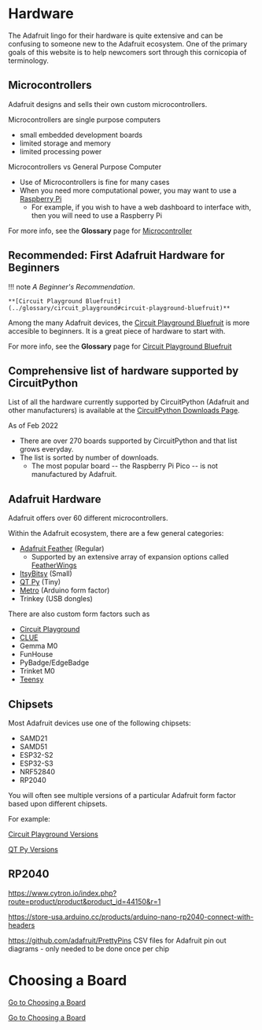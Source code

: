 # Hardware

The Adafruit lingo for their hardware is quite extensive and can be confusing to someone new to the Adafruit ecosystem.  One of the primary goals of this website is to help newcomers sort through this cornicopia of terminology.


## Microcontrollers

Adafruit designs and sells their own custom microcontrollers. 

Microcontrollers are single purpose computers 

- small embedded development boards
- limited storage and memory
- limited processing power


Microcontrollers vs General Purpose Computer

- Use of Microcontrollers is fine for many cases
- When you need more computational power, you may want to use a [Raspberry Pi](https://www.raspberrypi.com)
    - For example, if you wish to have a web dashboard to interface with, then you will need to use a Raspberry Pi


For more info, see the **Glossary** page for [Microcontroller](../glossary/microcontroller.md)


## Recommended: First Adafruit Hardware for Beginners

!!! note
    *A Beginner's Recommendation*.

    **[Circuit Playground Bluefruit](../glossary/circuit_playground#circuit-playground-bluefruit)**

Among the many Adafruit devices, the [Circuit Playground Bluefruit](../glossary/circuit_playground#circuit-playground-bluefruit) is more accesible to beginners.  It is a great piece of hardware to start with.

For more info, see the **Glossary** page for [Circuit Playground Bluefruit](../glossary/circuit_playground#circuit-playground-bluefruit)



## Comprehensive list of hardware supported by CircuitPython
List of all the hardware currently supported by CircuitPython (Adafruit and other manufacturers) is available at the [CircuitPython Downloads Page](https://circuitpython.org/downloads).

As of Feb 2022 

- There are over 270 boards supported by CircuitPython and that list grows everyday.
- The list is sorted by number of downloads.  
    - The most popular board -- the Raspberry Pi Pico -- is not manufactured by Adafruit.

## Adafruit Hardware

Adafruit offers over 60 different microcontrollers.

Within the Adafruit ecosystem, there are a few general categories:

- [Adafruit Feather](../glossary/feather.md) (Regular)
    - Supported by an extensive array of expansion options called [FeatherWings](../glossary/feather.md#featherwing)
- [ItsyBitsy](../glossary/itsy_bitsy.md) (Small)
- [QT Py](../glossary/qt_py.md) (Tiny)
- [Metro](../glossary/metro.md) (Arduino form factor)
- Trinkey (USB dongles)

There are also custom form factors such as 

- [Circuit Playground](../../glossary/circuit_playground)
- [CLUE](../glossary/clue.md)
- Gemma M0
- FunHouse
- PyBadge/EdgeBadge
- Trinket M0
- [Teensy](../glossary/teensy.md)


## Chipsets

Most Adafruit devices use one of the following chipsets: 

- SAMD21
- SAMD51
- ESP32-S2
- ESP32-S3
- NRF52840
- RP2040


You will often see multiple versions of a particular Adafruit form factor based upon different chipsets.

For example:

[Circuit Playground Versions](../glossary/circuit_playground/#circuit-playground)

[QT Py Versions](../glossary/qt_py/#qt-py)



## RP2040 
https://www.cytron.io/index.php?route=product/product&product_id=44150&r=1

https://store-usa.arduino.cc/products/arduino-nano-rp2040-connect-with-headers



https://github.com/adafruit/PrettyPins
CSV files for Adafruit pin out diagrams - only needed to be done once per chip



# Choosing a Board

[Go to Choosing a Board](choosing_a_board.md)

<div>
<a href="./choosing_a_board/" class="btn btn-primary" role="button">Go to Choosing a Board</a>
</div>

